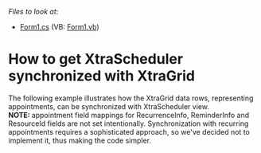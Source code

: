<!-- default file list -->
*Files to look at*:

* [Form1.cs](./CS/Form1.cs) (VB: [Form1.vb](./VB/Form1.vb))
<!-- default file list end -->
# How to get XtraScheduler synchronized with XtraGrid


<p>The following example illustrates how the XtraGrid data rows, representing appointments, can be synchronized with XtraScheduler view. <br />
<strong>NOTE: </strong>appointment field mappings for RecurrenceInfo, ReminderInfo and ResourceId fields are not set intentionally. Synchronization with recurring appointments requires a sophisticated approach, so we've decided not to implement it, thus making the code simpler.</p>

<br/>



